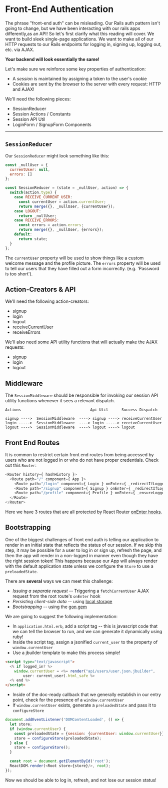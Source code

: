 # Front-End Authentication

The phrase "front-end auth" can be misleading. Our Rails auth pattern isn't
going to change, but we have been interacting with our rails apps differently,as an API! So let's first clarify what this reading will cover. We want to
build sleek single-page applications. We want to make all of our HTTP requests
to our Rails endpoints for logging in, signing up, logging out, etc. via AJAX.

**Your backend will look essentially the same!**

Let's make sure we reinforce some key properties of authentication:
  * A *session* is maintained by assigning a token to the user's cookie
  * Cookies are sent by the browser to the server with every request: HTTP and AJAX!

We'll need the following pieces:
  * SessionReducer
  * Session Actions / Constants
  * Session API Util
  * LoginForm / SignupForm Components

---

## `SessionReducer`

Our `SessionReducer` might look something like this:

```js
const _nullUser = {
  currentUser: null,
  errors: []
};

const SessionReducer = (state = _nullUser, action) => {
  switch(action.type) {
    case RECEIVE_CURRENT_USER:
      const currentUser = action.currentUser;
      return merge({}, _nullUser, {currentUser});
    case LOGOUT:
      return _nullUser;
    case RECEIVE_ERRORS:
      const errors = action.errors;
      return merge({}, _nullUser, {errors});
    default:
      return state;
  }
};
```

The `currentUser` property will be used to show things like a custom welcome
message and the profile picture. The `errors` property will be used to tell our
users that they have filled out a form incorrectly. (e.g. 'Password is too
short').

## Action-Creators & API

We'll need the following action-creators:
  * signup
  * login
  * logout
  * receiveCurrentUser
  * receiveErrors

We'll also need some API utility functions that will actually make the AJAX
requests:
  * signup
  * login
  * logout

## Middleware

The `SessionMiddleware` should be responsible for invoking our session API
utility functions whenever it sees a relevant dispatch.

```
Actions                               Api Util      Success Dispatch

signup ---->  SessionMiddleware  ----> signup ----> receiveCurrentUser
login ----->  SessionMiddleware  ----> login -----> receiveCurrentUser
logout ---->  SessionMiddleware  ----> logout ----> logout
```

## Front End Routes

It is common to restrict certain front end routes from being accessed by users
who are not logged in or who do not have proper credentials. Check out this `Router`:

```js
<Router history={ hashHistory }>
  <Route path="/" component={ App }>
    <Route path="/login" component={ Login } onEnter={ _redirectIfLoggedIn }/>
    <Route path="/signup" component={ Signup } onEnter={ _redirectIfLoggedIn }/>
    <Route path="/profile" component={ Profile } onEnter={ _ensureLoggedIn }/>
  </Route>
</Router>
```

Here we have 3 routes that are all protected by React Router [onEnter
hooks][onenter].

[onenter]: on_enter.md

## Bootstrapping

One of the biggest challenges of front end auth is telling our application to
render in an initial state that reflects the status of our session. If we skip
this step, it may be possible for a user to log in or sign up, refresh the page,
and then the app will render in a non-logged in manner even though they have the
right session token! This happens because our App will always render with the
default application state unless we configure the `Store` to use a
`preloadedState`.

There are **several** ways we can meet this challenge:

* *Issuing a separate request* -- Triggering a `fetchCurrentUser` AJAX request
from the root route's `onEnter` hook
* *Persisting client-side data* -- using [local storage][local-storage]
* *Bootstrapping* -- using the [gon gem][gon-video]

We are going to suggest the following implementation:

* In `application.html.erb`, add a script tag -- this is javascript code that
we can tell the browser to run, and we can generate it dynamically using ruby!
* Inside the script tag, assign a jsonified `current_user` to the property of
`window.currentUser`
* Use a jbuilder template to make this process simple!

```html
<script type="text/javascript">
  <% if logged_in? %>
  	window.currentUser = <%= render("api/users/user.json.jbuilder",
  		user: current_user).html_safe %>
  <% end %>
</script>
```

* Inside of the doc-ready callback that we generally establish in our entry point,
check for the presence of a `window.currentUser`
* If `window.currentUser` exists, generate a `preloadedState` and pass it
to `configureStore`

```js
document.addEventListener('DOMContentLoaded', () => {
  let store;
  if (window.currentUser) {
    const preloadedState = {session: {currentUser: window.currentUser}};
    store = configureStore(preloadedState);
  } else {
    store = configureStore();
  }

  const root = document.getElementById('root');
  ReactDOM.render(<Root store={store}/>, root);
});
```

Now we should be able to log in, refresh, and not lose our session status!

[local-storage]: https://developer.mozilla.org/en-US/docs/Web/API/Window/localStorage
[gon-video]: https://vimeo.com/168132088
